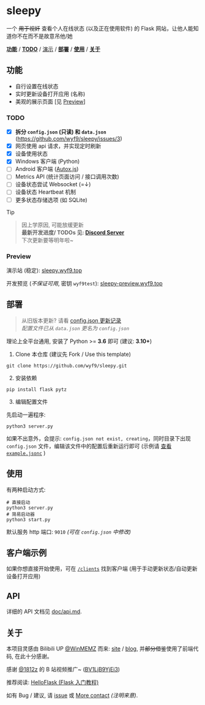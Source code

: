 # sleepy

一个 ~~用于视奸~~ 查看个人在线状态 (以及正在使用软件) 的 Flask 网站，让他人能知道你不在而不是故意吊他/她

[**功能**](#功能) / [**TODO**](#todo) / [演示](#preview) / [**部署**](#部署) / [**使用**](#使用) / [**关于**](#关于)

## 功能

- 自行设置在线状态
- 实时更新设备打开应用 (名称)
- 美观的展示页面 [见 [Preview](#preview)]

### TODO

- [x] **拆分 `config.json` (只读) 和 `data.json`** (https://github.com/wyf9/sleepy/issues/3)
- [x] 网页使用 api 请求，并实现定时刷新
- [x] 设备使用状态
- [x] Windows 客户端 (Python)
- [ ] Android 客户端 ([Autox.js](http://doc.autoxjs.com/))
- [ ] Metrics API (统计页面访问 / 接口调用次数)
- [ ] 设备状态尝试 Websocket (=↓)
- [ ] 设备状态 Heartbeat 机制
- [ ] 更多状态存储选项 (如 SQLite)

> [!TIP]
<!-- > 正在加急更新中 (请看 [dev-2024-12-2](https://github.com/wyf9/sleepy/tree/dev-2024-12-2) 分支) <br/> -->
> 因上学原因, 可能放缓更新 <br/>
> **最新开发进度/ TODOs 见: [Discord Server](https://discord.gg/DyBY6gwkeg)** <br/>
> 下次更新要等明年啦~

### Preview

演示站 (稳定): [sleepy.wyf9.top](https://sleepy.wyf9.top)

开发预览 (*不保证可用*, 密钥 `wyf9test`): [sleepy-preview.wyf9.top](https://sleepy-preview.wyf9.top)

## 部署

> 从旧版本更新? 请看 [config.json 更新记录](./doc/config_json_update.md) <br/>
> *配置文件已从 `data.json` 更名为 `config.json`*

理论上全平台通用, 安装了 Python >= **3.6** 即可 (建议: **3.10+**)

1. Clone 本仓库 (建议先 Fork / Use this template)

```shell
git clone https://github.com/wyf9/sleepy.git
```

2. 安装依赖

```shell
pip install flask pytz
```

3. 编辑配置文件

先启动一遍程序:

```shell
python3 server.py
```

如果不出意外，会提示: `config.json not exist, creating`，同时目录下出现 `config.json` 文件，编辑该文件中的配置后重新运行即可 (示例请 [查看 `example.jsonc`](./example.jsonc) )

## 使用

有两种启动方式:

```shell
# 直接启动
python3 server.py
# 简易启动器
python3 start.py
```

默认服务 http 端口: `9010` *(可在 `config.json` 中修改)*

## 客户端示例

如果你想直接开始使用，可在 [`/clients`](./client/README.md) 找到客户端 (用于手动更新状态/自动更新设备打开应用)

## API

详细的 API 文档见 [doc/api.md](./doc/api.md).

## 关于

本项目灵感由 Bilibili UP [@WinMEMZ](https://space.bilibili.com/417031122) 而来: [site](https://maao.cc/sleepy/) / [blog](https://www.maodream.com/archives/192/), 并~~部分借鉴~~使用了前端代码, 在此十分感谢。

感谢 [@1812z](https://github.com/1812z) 的 B 站视频推广~ ([BV1LjB9YjEi3](https://www.bilibili.com/video/BV1LjB9YjEi3))

推荐阅读: [HelloFlask (Flask 入门教程)](https://tutorial.helloflask.com/)

如有 Bug / 建议, 请 [issue](https://github.com/wyf9/sleepy/issues/new) 或 [More contact](https://wyf9.top/#/contact) *(注明来意)*.
